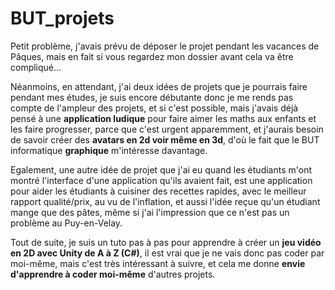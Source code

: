 # BUT_projets
Petit problème, j'avais prévu de déposer le projet pendant les vacances de Pâques, mais en fait si vous regardez mon dossier avant cela va être compliqué...

Néanmoins, en attendant, j'ai deux idées de projets que je pourrais faire pendant mes études, je suis encore débutante donc je me rends pas compte de l'ampleur des projets, et si c'est possible, mais j'avais déjà pensé à une **application ludique** pour faire aimer les maths aux enfants et les faire progresser, parce que c'est urgent apparemment, et j'aurais besoin de savoir créer des **avatars en 2d voir même en 3d**, d'où le fait que le BUT informatique **graphique** m'intéresse davantage.

Egalement, une autre idée de projet que j'ai eu quand les étudiants m'ont montré l'interface d'une application qu'ils avaient fait, est une application pour aider les étudiants à cuisiner des recettes rapides, avec le meilleur rapport qualité/prix, au vu de l'inflation, et aussi l'idée reçue qu'un étudiant mange que des pâtes, même si j'ai l'impression que ce n'est pas un problème au Puy-en-Velay.

Tout de suite, je suis un tuto pas à pas pour apprendre à créer un **jeu vidéo en 2D avec Unity de A à Z (C#)**, il est vrai que je ne vais donc pas coder par moi-même, mais c'est très intéressant à suivre, et cela me donne **envie d'apprendre à coder moi-même** d'autres projets.
